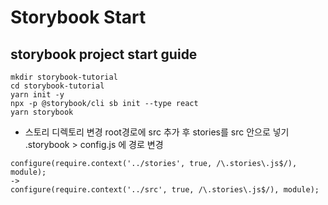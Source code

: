 # Storybook Start

## storybook project start guide
```
mkdir storybook-tutorial
cd storybook-tutorial
yarn init -y
npx -p @storybook/cli sb init --type react
yarn storybook
```

- 스토리 디렉토리 변경
root경로에 src 추가 후 stories를 src 안으로 넣기
.storybook > config.js 에 경로 변경
```
configure(require.context('../stories', true, /\.stories\.js$/), module);
->
configure(require.context('../src', true, /\.stories\.js$/), module);
```